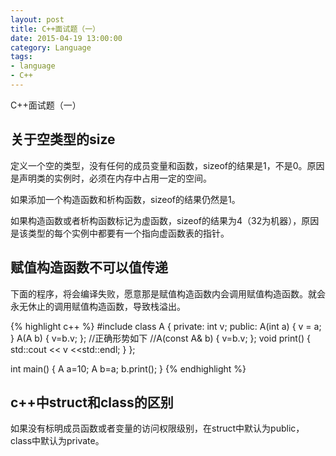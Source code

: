 ```yaml
---
layout: post
title: C++面试题（一）
date: 2015-04-19 13:00:00
category: Language
tags:
- language
- C++
---
```


C++面试题（一）

## 关于空类型的size

定义一个空的类型，没有任何的成员变量和函数，sizeof的结果是1，不是0。原因是声明类的实例时，必须在内存中占用一定的空间。

如果添加一个构造函数和析构函数，sizeof的结果仍然是1。

如果构造函数或者析构函数标记为虚函数，sizeof的结果为4（32为机器），原因是该类型的每个实例中都要有一个指向虚函数表的指针。

## 赋值构造函数不可以值传递

下面的程序，将会编译失败，愿意那是赋值构造函数内会调用赋值构造函数。就会永无休止的调用赋值构造函数，导致栈溢出。

{% highlight c++ %}
#include <iostream>
class A
{
private:
	int v;
public:
	A(int a) { v = a; }
	A(A b) { v=b.v; };
	//正确形势如下
	//A(const A& b) { v=b.v; };
	void print()
	{
		std::cout << v <<std::endl;
	}
};

int main()
{
	A a=10;
	A b=a;
	b.print();
}
{% endhighlight %}


## c++中struct和class的区别

如果没有标明成员函数或者变量的访问权限级别，在struct中默认为public，class中默认为private。